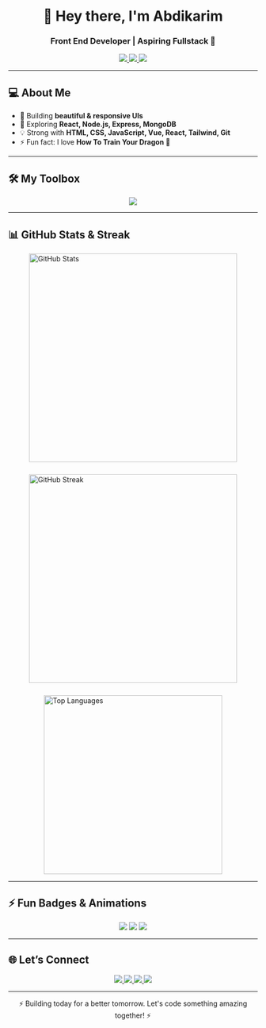 <h1 align="center">👋 Hey there, I'm Abdikarim</h1>
<h3 align="center">Front End Developer | Aspiring Fullstack 🚀</h3>

<p align="center">
  <a href="mailto:abdikarim.dev01@gmail.com">
    <img src="https://img.shields.io/badge/Gmail-D14836?style=flat&logo=gmail&logoColor=white" />
  </a>
  <a href="https://my-portfolio-ten-henna-48.vercel.app/">
    <img src="https://img.shields.io/badge/Portfolio-000000?style=flat&logo=vercel&logoColor=white" />
  </a>
  <a href="https://www.linkedin.com/in/abdikarim-dev-b6a94b388/">
    <img src="https://img.shields.io/badge/LinkedIn-0077B5?style=flat&logo=linkedin&logoColor=white"/>
  </a>
</p>

---

## 💻 About Me  

- 🔭 Building **beautiful & responsive UIs**  
- 🌱 Exploring **React, Node.js, Express, MongoDB**  
- 💡 Strong with **HTML, CSS, JavaScript, Vue, React, Tailwind, Git**  
- ⚡ Fun fact: I love **How To Train Your Dragon 🐉**  

---

## 🛠 My Toolbox  

<p align="center">
  <img src="https://skillicons.dev/icons?i=html,css,js,vue,react,tailwind,git,github,vscode,nodejs,mongodb,express" />
</p>

---

## 📊 GitHub Stats & Streak  

<div style="display: flex; flex-wrap: wrap; gap: 25px; justify-content: center; align-items: flex-start;">
  <!-- GitHub Stats -->
  <img src="https://github-readme-stats.vercel.app/api?username=cabdikariim242&show_icons=true&theme=radical&count_private=true" alt="GitHub Stats" width="420"/>

  <!-- Streak -->
  <img src="https://github-readme-streak-stats.vercel.app/?user=cabdikariim242&theme=radical" alt="GitHub Streak" width="420"/>

  <!-- Top Languages -->
  <img src="https://github-readme-stats.vercel.app/api/top-langs/?username=cabdikariim242&layout=compact&theme=radical&hide=jupyter,html,css" alt="Top Languages" width="360"/>
</div>

---

## ⚡ Fun Badges & Animations  

<p align="center">
  <img src="https://komarev.com/ghpvc/?username=cabdikariim242&color=purple" />  
  <img src="https://img.shields.io/badge/Code-Fast-red?style=for-the-badge&logo=visual-studio-code&logoColor=white" />  
  <img src="https://img.shields.io/badge/Debugging-Level_Expert-blue?style=for-the-badge&logo=github&logoColor=white" />
</p>

---

## 🌐 Let’s Connect  

<p align="center">
  <a href="mailto:abdikarim.dev01@gmail.com">
    <img src="https://img.shields.io/badge/Email-D14836?style=for-the-badge&logo=gmail&logoColor=white"/>
  </a>
  <a href="https://my-portfolio-ten-henna-48.vercel.app/">
    <img src="https://img.shields.io/badge/Portfolio-000000?style=for-the-badge&logo=vercel&logoColor=white"/>
  </a>
  <a href="https://www.linkedin.com/in/abdikarim-dev-b6a94b388/">
    <img src="https://img.shields.io/badge/LinkedIn-0077B5?style=for-the-badge&logo=linkedin&logoColor=white"/>
  </a>
  <a href="https://github.com/cabdikariim242">
    <img src="https://img.shields.io/badge/GitHub-181717?style=for-the-badge&logo=github&logoColor=white"/>
  </a>
</p>

---

<p align="center">⚡ Building today for a better tomorrow. Let's code something amazing together! ⚡</p>
